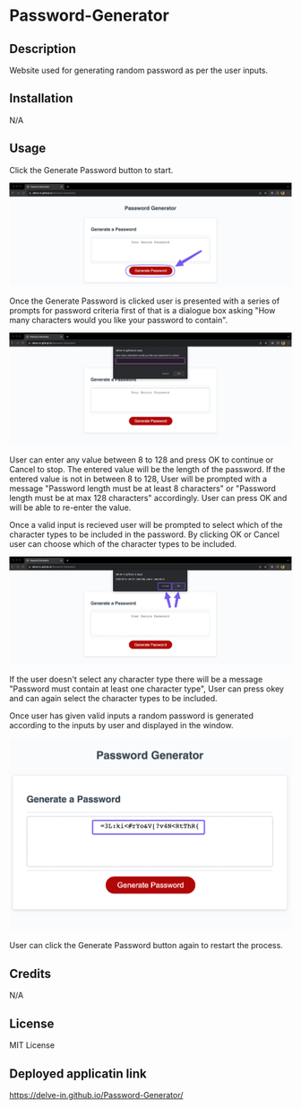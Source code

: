# Password-Generator

## Description

Website used for generating random password as per the user inputs. 

## Installation

N/A

## Usage

Click the Generate Password button to start. 

![Alt text](./assets/images/image.png)

Once the Generate Password is clicked user is presented with a series of prompts for password criteria first of that is a dialogue box asking "How many characters would you like your password to contain".

![Alt text](./assets/images/SCR-20230913-orel.png)

User can enter any value between 8 to 128 and press OK to continue or Cancel to stop. The entered value will be the length of the password. If the entered value is not in between 8 to 128, User will be prompted with a message "Password length must be at least 8 characters" or "Password length must be at max 128 characters" accordingly. User can press OK and will be able to re-enter the value.

Once a valid input is recieved user will be prompted to select which of the character types to be included in the password. By clicking OK or Cancel user can choose which of the character types to be included.

![Alt text](./assets/images/image-1.png)

If the user doesn't select any character type there will be a message "Password must contain at least one character type", User can press okey and can again select the character types to be included.

Once user has given valid inputs a random password is generated according to the inputs by user and displayed in the window.

![Alt text](./assets/images/image-2.png)

User can click the Generate Password button again to restart the process.

## Credits

N/A

## License

MIT License

## Deployed applicatin link

https://delve-in.github.io/Password-Generator/